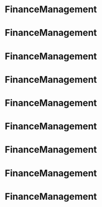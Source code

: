 # FinanceManagement
# FinanceManagement
# FinanceManagement
# FinanceManagement
# FinanceManagement
# FinanceManagement
# FinanceManagement
# FinanceManagement
# FinanceManagement
